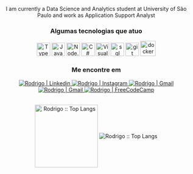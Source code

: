 <!-- <img src="https://i.ibb.co/vJRFCv8/cover.png" /> -->

<p align="center">I am currently a Data Science and Analytics student at University of São Paulo and work as Application Support Analyst</b> </p>

<div align="center">
    <h3>Algumas tecnologias que atuo</h3>
    <img alt="Typescript" width="35px" src="assets/icons/ts.png" />
    <img alt="JavaScript" width="35px" src="assets/icons/js.png" />
    <img alt="Node.js" width="35px" src="assets/icons/nodejs.png" />
    <img alt="C#" width="35px" src="assets/icons/csharp.png" />
    <img alt="Visual Studio Code" width="35px" src="assets/icons/vscode.png" />
    <img alt="sql" width="35px" src="assets/icons/sql.png" />
    <img alt="git" width="35px" src="assets/icons/git.png" />
    <img alt="docker" width="40px" src="assets/icons/docker.png" />
    <br/>
    <h3 align="center">Me encontre em</h3>
    <a href="https://www.linkedin.com/in/rodrigo-trindade-b05b73203/"> 
         <img target="_blank" alt="Rodrigo | Linkedin" src="https://img.shields.io/badge/LinkedIn-0077B5?style=for-the-badge&logo=linkedin&logoColor=white&link=https://www.linkedin.com/in/rodrigo-trindade-b05b73203/" />
    </a>
    <a href="https://instagram.com/elirod"> 
        <img  alt="Rodrigo | Instagram"  src="https://img.shields.io/badge/Instagram-E4405F?style=for-the-badge&logo=instagram&logoColor=white&link=https://www.instagram.com/elir0d" />
    </a>
    <a href="mailto:rodrigomacade@gmailcom">
        <img alt="Rodrigo | Gmail" src="https://img.shields.io/badge/Gmail-D14836?style=for-the-badge&logo=gmail&logoColor=white&link=mailto:rodrigomacade@gmailcom" />
    </a>
      <a href="https://twitter.com/elir0d">
        <img alt="Rodrigo | Gmail" src="https://img.shields.io/badge/Twitter-D14836?style=for-the-badge&logo=twitter&color=1DA1F2&logoColor=white&link=https://twitter.com/elir0d" />
    </a>
      <a href="https://www.freecodecamp.org/rodrigomacade">
        <img alt="Rodrigo | FreeCodeCamp" src="https://img.shields.io/badge/FreeCodeCamp-D14836?style=for-the-badge&logo=freecodecamp&color=0A0A23&logoColor=white&link=https://www.freecodecamp.org/rodrigomacade" />
    </a>
     <br/>
</div>

<br/>

<p align="center">
    <img align="center" height="165" src="https://github-readme-stats.vercel.app/api/top-langs/?username=elir0d&langs_count=8&layout=compact&theme=blueberry" alt="Rodrigo :: Top Langs" />
    <img align="center"  src="https://github-readme-stats.vercel.app/api?username=elir0d&theme=blueberry&show_icons=true&count_private=true&include_all_commits=true&hide_title=true" alt="Rodrigo :: Top Langs" />
</p>
            
<br />

[twitter]: https://twitter.com/elir0d
[gmail]: mailto:rodrigomacade@gmailcom
[instagram]: https://www.instagram.com/elir0d
[freecodecamp]: https://www.freecodecamp.org/rodrigomacade
[linkedin]: https://www.linkedin.com/in/rodrigo-trindade-b05b73203/
